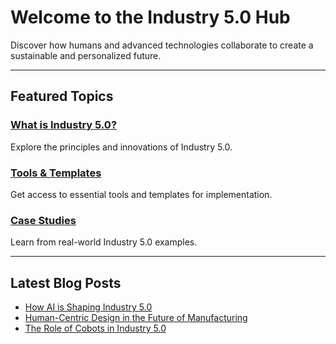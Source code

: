 # Welcome to the Industry 5.0 Hub

Discover how humans and advanced technologies collaborate to create a sustainable and personalized future.

---

## Featured Topics

### [What is Industry 5.0?](/categories/what-is-industry5)
Explore the principles and innovations of Industry 5.0.

### [Tools & Templates](/resources/tools)
Get access to essential tools and templates for implementation.

### [Case Studies](/categories/case-studies)
Learn from real-world Industry 5.0 examples.

---

## Latest Blog Posts
- [How AI is Shaping Industry 5.0](/blog/ai-industry5)
- [Human-Centric Design in the Future of Manufacturing](/blog/human-centric-design)
- [The Role of Cobots in Industry 5.0](/blog/cobots)
